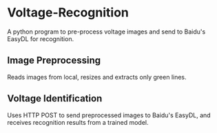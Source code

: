 # Voltage-Recognition
A python program to pre-process voltage images and send to Baidu's EasyDL for recognition.

## Image Preprocessing
Reads images from local, resizes and extracts only green lines.

## Voltage Identification
Uses HTTP POST to send preprocessed images to Baidu's EasyDL, and receives recognition results from a trained model.
